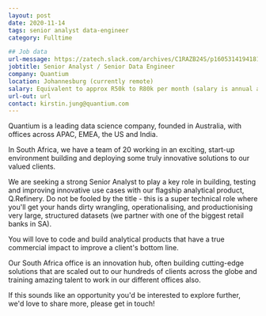 ```yaml
---
layout: post
date: 2020-11-14
tags: senior analyst data-engineer
category: Fulltime

## Job data
url-message: https://zatech.slack.com/archives/C1RAZB24S/p1605314194181900
jobtitle: Senior Analyst / Senior Data Engineer
company: Quantium
location: Johannesburg (currently remote)
salary: Equivalent to approx R50k to R80k per month (salary is annual and TBC dependent on successful candidate)
url-out: url
contact: kirstin.jung@quantium.com
---
```


Quantium is a leading data science company, founded in Australia, with offices across APAC, EMEA, the US and India.

In South Africa, we have a team of 20 working in an exciting, start-up environment building and deploying some truly innovative solutions to our valued clients.

We are seeking a strong Senior Analyst to play a key role in building, testing and improving innovative use cases with our flagship analytical product, Q.Refinery. Do not be fooled by the title - this is a super technical role where you'll get your hands dirty wrangling, operationalising, and productionising very large, structured datasets (we partner with one of the biggest retail banks in SA).

You will love to code and build analytical products that have a true commercial impact to improve a client's bottom line.

Our South Africa office is an innovation hub, often building cutting-edge solutions that are scaled out to our hundreds of clients across the globe and training amazing talent to work in our different offices also.

If this sounds like an opportunity you'd be interested to explore further, we'd love to share more, please get in touch!
